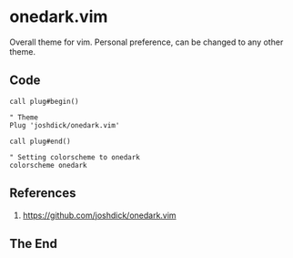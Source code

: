 # onedark.vim

Overall theme for vim. Personal preference, can be changed to any other theme.

## Code

```vim
call plug#begin()

" Theme
Plug 'joshdick/onedark.vim'

call plug#end()

" Setting colorscheme to onedark
colorscheme onedark
```

## References

1. https://github.com/joshdick/onedark.vim

## The End
